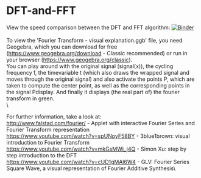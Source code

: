 # DFT-and-FFT

View the speed comparison between the DFT and FFT algorithm:
[![Binder](https://mybinder.org/badge_logo.svg)](https://mybinder.org/v2/gh/corbsmaster/DFT-and-FFT/main?urlpath=lab%2Ftree%2FCompare%20DFT%20and%20FFT.ipynb)
\
\
To view the 'Fourier Transform - visual explanation.ggb' file, you need Geogebra, which you can download for free (https://www.geogebra.org/download - Classic recommended) or run in your browser (https://www.geogebra.org/classic).\
You can play around with the original signal (signal(x)), the cycling frequency f, the timevariable t (which also draws the wrapped signal and moves through the original signal) and also activate the points P, which are taken to compute the center point, as well as the corresponding points in the signal Pdisplay. And finally it displays (the real part of) the fourier transform in green.\
\

For further information, take a look at:\
http://www.falstad.com/fourier/ - Applet with interactive Fourier Series and Fourier Transform representation\
https://www.youtube.com/watch?v=spUNpyF58BY - 3blue1brown: visual introduction to Fourier Transform\
https://www.youtube.com/watch?v=mkGsMWi_j4Q - Simon Xu: step by step introduction to the DFT\
https://www.youtube.com/watch?v=cUD1gMAl6W4 - GLV: Fourier Series Square Wave, a visual representation of Fourier Additive Synthesis\
